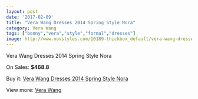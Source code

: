 ```yaml
---
layout: post
date: '2017-02-09'
title: "Vera Wang Dresses 2014 Spring Style Nora"
category: Vera Wang
tags: ["bonny","vera","style","formal","dresses"]
image: http://www.novstyles.com/10189-thickbox_default/vera-wang-dresses-2014-spring-style-nora.jpg
---
```

Vera Wang Dresses 2014 Spring Style Nora

On Sales: **$468.8**
<a href="https://www.novstyles.com/en/vera-wang/7227-vera-wang-dresses-2014-spring-style-nora.html"><amp-img layout="responsive" width="600" height="600" src="//www.novstyles.com/10189-thickbox_default/vera-wang-dresses-2014-spring-style-nora.jpg" alt="Vera Wang Dresses 2014 Spring Style Nora 0" /></a>

Buy it: [Vera Wang Dresses 2014 Spring Style Nora](https://www.novstyles.com/en/vera-wang/7227-vera-wang-dresses-2014-spring-style-nora.html "Vera Wang Dresses 2014 Spring Style Nora")

View more: [Vera Wang](https://www.novstyles.com/en/49-vera-wang "Vera Wang")